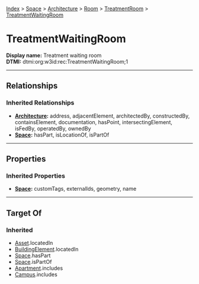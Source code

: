 [Index](../../../../Index.md) > [Space](../../../Space.md) > [Architecture](../../Architecture.md) > [Room](../Room.md) > [TreatmentRoom](TreatmentRoom.md) > [TreatmentWaitingRoom](#)
# TreatmentWaitingRoom

**Display name:** Treatment waiting room<br />
**DTMI:** dtmi:org:w3id:rec:TreatmentWaitingRoom;1

---

## Relationships
### Inherited Relationships
* **[Architecture](../../Architecture.md):** address, adjacentElement, architectedBy, constructedBy, containsElement, documentation, hasPoint, intersectingElement, isFedBy, operatedBy, ownedBy
* **[Space](../../../Space.md):** hasPart, isLocationOf, isPartOf

---

## Properties
### Inherited Properties
* **[Space](../../../Space.md):** customTags, externalIds, geometry, name

---

## Target Of
### Inherited
* [Asset](../../../../Asset/Asset.md).locatedIn
* [BuildingElement](../../../../BuildingElement/BuildingElement.md).locatedIn
* [Space](../../../Space.md).hasPart
* [Space](../../../Space.md).isPartOf
* [Apartment](../../../../Collection/SpaceCollection/Apartment.md).includes
* [Campus](../../../../Collection/SpaceCollection/Campus.md).includes
